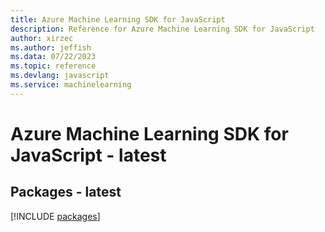 ```yaml
---
title: Azure Machine Learning SDK for JavaScript
description: Reference for Azure Machine Learning SDK for JavaScript
author: xirzec
ms.author: jeffish
ms.data: 07/22/2023
ms.topic: reference
ms.devlang: javascript
ms.service: machinelearning
---
```

# Azure Machine Learning SDK for JavaScript - latest
## Packages - latest
[!INCLUDE [packages](machine-learning-index.md)]